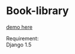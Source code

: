 Book-library
============
<a href='http://assignmenteducation.com/#/'>demo here</a>

Requirement:</br>
  Django 1.5
